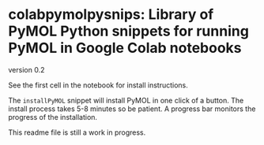 # colabpymolpysnips: Library of PyMOL Python snippets for running PyMOL in Google Colab notebooks

version 0.2

See the first cell in the notebook for install instructions.

The `installPyMOL` snippet will install PyMOL in one click of a button.
The install process takes 5-8 minutes so be patient.
A progress bar monitors the progress of the installation. 

This readme file is still a work in progress.
